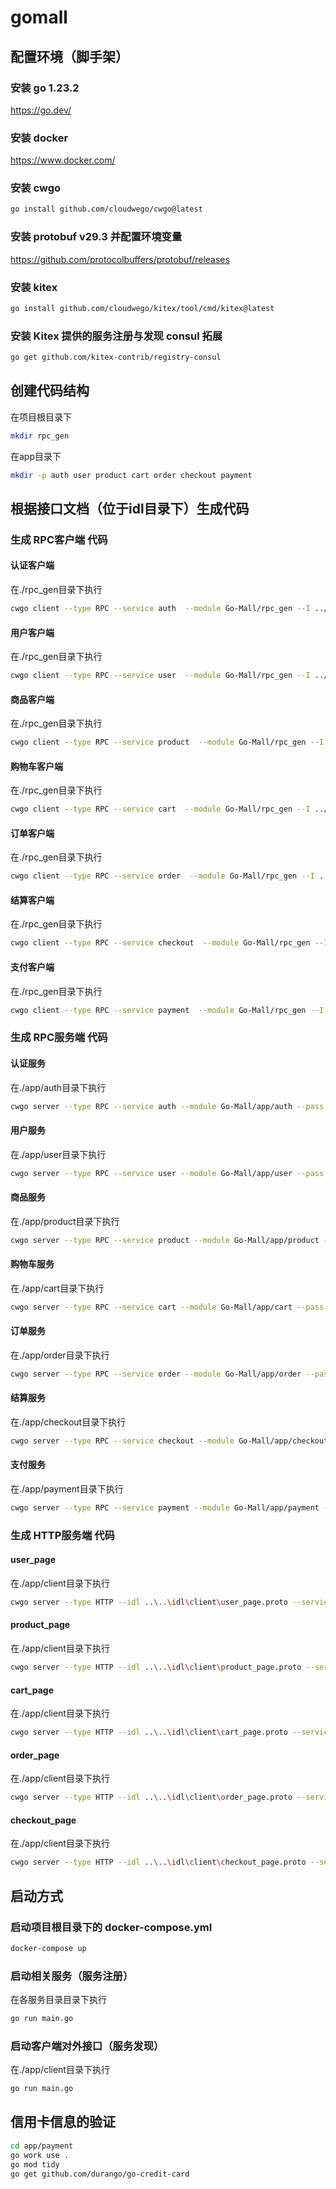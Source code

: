 # gomall
## 配置环境（脚手架）
### 安装 go 1.23.2
https://go.dev/
### 安装 docker
https://www.docker.com/
### 安装 cwgo
```bash
go install github.com/cloudwego/cwgo@latest
```
### 安装 protobuf v29.3 并配置环境变量
https://github.com/protocolbuffers/protobuf/releases
### 安装 kitex
```bash
go install github.com/cloudwego/kitex/tool/cmd/kitex@latest
```
### 安装 Kitex 提供的服务注册与发现 consul 拓展
```bash
go get github.com/kitex-contrib/registry-consul
```
## 创建代码结构
在项目根目录下
```bash
mkdir rpc_gen
```
在app目录下
```bash
mkdir -p auth user product cart order checkout payment
```
## 根据接口文档（位于idl目录下）生成代码
### 生成 RPC客户端 代码
#### 认证客户端
在./rpc_gen目录下执行
```bash
cwgo client --type RPC --service auth  --module Go-Mall/rpc_gen --I ../idl --idl ..\idl\auth.proto
```
#### 用户客户端
在./rpc_gen目录下执行
```bash
cwgo client --type RPC --service user  --module Go-Mall/rpc_gen --I ../idl --idl ..\idl\user.proto
```
#### 商品客户端
在./rpc_gen目录下执行
```bash
cwgo client --type RPC --service product  --module Go-Mall/rpc_gen --I ../idl --idl ..\idl\product.proto
```
#### 购物车客户端
在./rpc_gen目录下执行
```bash
cwgo client --type RPC --service cart  --module Go-Mall/rpc_gen --I ../idl --idl ..\idl\cart.proto
```
#### 订单客户端
在./rpc_gen目录下执行
```bash
cwgo client --type RPC --service order  --module Go-Mall/rpc_gen --I ../idl --idl ..\idl\order.proto
```
#### 结算客户端
在./rpc_gen目录下执行
```bash
cwgo client --type RPC --service checkout  --module Go-Mall/rpc_gen --I ../idl --idl ..\idl\checkout.proto
```
#### 支付客户端
在./rpc_gen目录下执行
```bash
cwgo client --type RPC --service payment  --module Go-Mall/rpc_gen --I ../idl --idl ..\idl\payment.proto
```
### 生成 RPC服务端 代码
#### 认证服务
在./app/auth目录下执行
```bash
cwgo server --type RPC --service auth --module Go-Mall/app/auth --pass "-use Go-Mall/rpc_gen/kitex_gen" -I ../../idl --idl ../../idl/auth.proto
```
#### 用户服务
在./app/user目录下执行
```bash
cwgo server --type RPC --service user --module Go-Mall/app/user --pass "-use Go-Mall/rpc_gen/kitex_gen" -I ../../idl --idl ../../idl/user.proto
```
#### 商品服务
在./app/product目录下执行
```bash
cwgo server --type RPC --service product --module Go-Mall/app/product --pass "-use Go-Mall/rpc_gen/kitex_gen" -I ../../idl --idl ../../idl/product.proto
```
#### 购物车服务
在./app/cart目录下执行
```bash
cwgo server --type RPC --service cart --module Go-Mall/app/cart --pass "-use Go-Mall/rpc_gen/kitex_gen" -I ../../idl --idl ../../idl/cart.proto
```
#### 订单服务
在./app/order目录下执行
```bash
cwgo server --type RPC --service order --module Go-Mall/app/order --pass "-use Go-Mall/rpc_gen/kitex_gen" -I ../../idl --idl ../../idl/order.proto
```
#### 结算服务
在./app/checkout目录下执行
```bash
cwgo server --type RPC --service checkout --module Go-Mall/app/checkout --pass "-use Go-Mall/rpc_gen/kitex_gen" -I ../../idl --idl ../../idl/checkout.proto
```
#### 支付服务
在./app/payment目录下执行
```bash
cwgo server --type RPC --service payment --module Go-Mall/app/payment --pass "-use Go-Mall/rpc_gen/kitex_gen" -I ../../idl --idl ../../idl/payment.proto
```
### 生成 HTTP服务端 代码
#### user_page
在./app/client目录下执行
```bash
cwgo server --type HTTP --idl ..\..\idl\client\user_page.proto --service client -module Go-Mall/app/client -I ../../idl
```
#### product_page
在./app/client目录下执行
```bash
cwgo server --type HTTP --idl ..\..\idl\client\product_page.proto --service client -module Go-Mall/app/client -I ../../idl
```
#### cart_page
在./app/client目录下执行
```bash
cwgo server --type HTTP --idl ..\..\idl\client\cart_page.proto --service client -module Go-Mall/app/client -I ../../idl
```
#### order_page
在./app/client目录下执行
```bash
cwgo server --type HTTP --idl ..\..\idl\client\order_page.proto --service client -module Go-Mall/app/client -I ../../idl
```
#### checkout_page
在./app/client目录下执行
```bash
cwgo server --type HTTP --idl ..\..\idl\client\checkout_page.proto --service client -module Go-Mall/app/client -I ../../idl
```
## 启动方式
### 启动项目根目录下的 docker-compose.yml
```bash
docker-compose up
```
### 启动相关服务（服务注册）
在各服务目录目录下执行
```bash
go run main.go
```
### 启动客户端对外接口（服务发现）
在./app/client目录下执行
```bash
go run main.go
```

## 信用卡信息的验证
```bash
cd app/payment
go work use .
go mod tidy
go get github.com/durango/go-credit-card
```